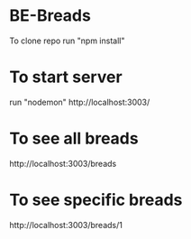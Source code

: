 # BE-Breads
To clone repo run "npm install"

# To start server
run "nodemon" http://localhost:3003/

# To see all breads
http://localhost:3003/breads

# To see specific breads
http://localhost:3003/breads/1